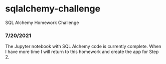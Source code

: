 # sqlalchemy-challenge
SQL Alchemy Homework Challenge

### 7/20/2021
The Jupyter notebook with SQL Alchemy code is currently complete.
When I have more time I will return to this homework and create the app for Step 2.